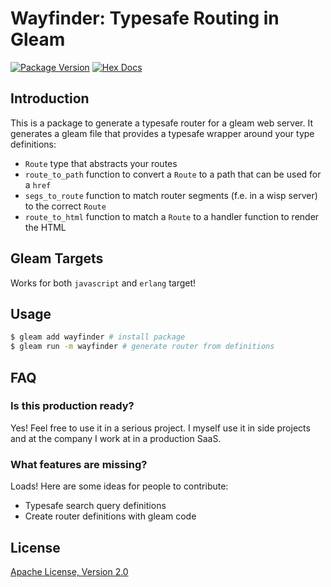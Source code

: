 # Wayfinder: Typesafe Routing in Gleam

[![Package Version](https://img.shields.io/hexpm/v/wayfinder)](https://hex.pm/packages/wayfinder)
[![Hex Docs](https://img.shields.io/badge/hex-docs-ffaff3)](https://hexdocs.pm/wayfinder/)

## Introduction

This is a package to generate a typesafe router for a gleam web server. It generates a gleam file that provides a typesafe wrapper around your type definitions:
- `Route` type that abstracts your routes
- `route_to_path` function to convert a `Route` to a path that can be used for a `href`
- `segs_to_route` function to match router segments (f.e. in a wisp server) to the correct `Route`
- `route_to_html` function to match a `Route` to a handler function to render the HTML

## Gleam Targets

Works for both `javascript` and `erlang` target!

## Usage

```bash
$ gleam add wayfinder # install package
$ gleam run -m wayfinder # generate router from definitions
```

## FAQ

### Is this production ready?

Yes! Feel free to use it in a serious project. I myself use it in side projects and at the company I work at in a production SaaS.

### What features are missing?

Loads! Here are some ideas for people to contribute:
- Typesafe search query definitions
- Create router definitions with gleam code

## License
[Apache License, Version 2.0](./LICENSE)
